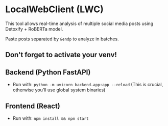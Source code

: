 
# LocalWebClient (LWC)

This tool allows real-time analysis of multiple social media posts using Detoxify + RoBERTa model.

Paste posts separated by `&endp` to analyze in batches.

## Don't forget to activate your venv!

## Backend (Python FastAPI)
- Run with: `python -m uvicorn backend.app:app --reload` (This is crucial, otherwise you'll use global system binaries)

## Frontend (React)
- Run with: `npm install && npm start`
